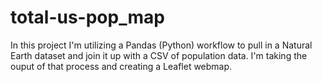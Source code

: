 # total-us-pop_map
In this project I'm utilizing a Pandas (Python) workflow to pull in a Natural Earth dataset and join it up with a CSV of population data. I'm taking the ouput of that process and creating a Leaflet webmap. 

